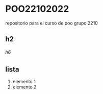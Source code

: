 # POO22102022
repositorio para el curso de poo grupo 2210

## h2
###### h6

## lista

1. elemento 1
1. elemento 2
